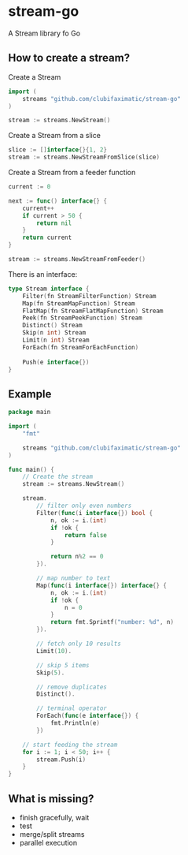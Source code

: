 # stream-go

A Stream library fo Go

## How to create a stream?

Create a Stream
```go
import (
	streams "github.com/clubifaximatic/stream-go"
)

stream := streams.NewStream()
```

Create a Stream from a slice
```go
slice := []interface{}{1, 2}
stream := streams.NewStreamFromSlice(slice)
```

Create a Stream from a feeder function
```go
current := 0

next := func() interface{} {
    current++
    if current > 50 {
        return nil
    }
    return current
}

stream := streams.NewStreamFromFeeder()
```

There is an interface:
```go
type Stream interface {
	Filter(fn StreamFilterFunction) Stream
	Map(fn StreamMapFunction) Stream
	FlatMap(fn StreamFlatMapFunction) Stream
	Peek(fn StreamPeekFunction) Stream
	Distinct() Stream
	Skip(n int) Stream
	Limit(n int) Stream
	ForEach(fn StreamForEachFunction)
	
    Push(e interface{})
}
```

## Example

```go
package main

import (
	"fmt"

	streams "github.com/clubifaximatic/stream-go"
)

func main() {
	// Create the stream
	stream := streams.NewStream()

	stream.
		// filter only even numbers
		Filter(func(i interface{}) bool {
			n, ok := i.(int)
			if !ok {
				return false
			}

			return n%2 == 0
		}).

		// map number to text
		Map(func(i interface{}) interface{} {
			n, ok := i.(int)
			if !ok {
				n = 0
			}
			return fmt.Sprintf("number: %d", n)
		}).

		// fetch only 10 results
		Limit(10).

		// skip 5 items
		Skip(5).

		// remove duplicates
		Distinct().

		// terminal operator
		ForEach(func(e interface{}) {
			fmt.Println(e)
		})

	// start feeding the stream
	for i := 1; i < 50; i++ {
		stream.Push(i)
	}
}
```


## What is missing?

* finish gracefully, wait
* test
* merge/split streams
* parallel execution
